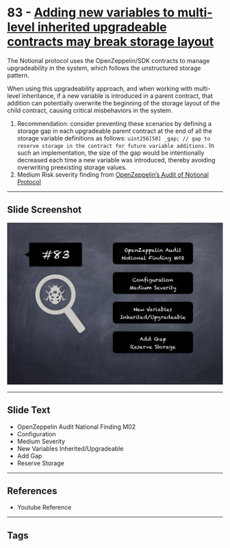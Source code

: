 
# 83 - [Adding new variables to multi-level inherited upgradeable contracts may break storage layout](./Adding%20new%20variables%20to%20multi-level%20inherited%20upgradeable%20contracts%20may%20break%20storage%20layout.md)

The Notional protocol uses the OpenZeppelin/SDK contracts to manage upgradeability in the system, which follows the unstructured storage pattern. 

When using this upgradeability approach, and when working with multi-level inheritance, if a new variable is introduced in a parent contract, that addition can potentially overwrite the beginning of the storage layout of the child contract, causing critical misbehaviors in the system.

1. Recommendation: consider preventing these scenarios by defining a storage gap in each upgradeable parent contract at the end of all the storage variable definitions as follows: `uint256[50] _gap; // gap to reserve storage in the contract for future variable additions.` In such an implementation, the size of the gap would be intentionally decreased each time a new variable was introduced, thereby avoiding overwriting preexisting storage values.
2. Medium Risk severity finding from [OpenZeppelin’s Audit of Notional Protocol](https://blog.openzeppelin.com/notional-audit/)
___
## Slide Screenshot
![083.png](../../images/7.%20Audit%20Findings%20101/083.png)
___
## Slide Text
- OpenZeppelin Audit National Finding M02
- Configuration
- Medium Severity
- New Variables Inherited/Upgradeable
- Add Gap
- Reserve Storage
___
## References
- Youtube Reference
___
## Tags
